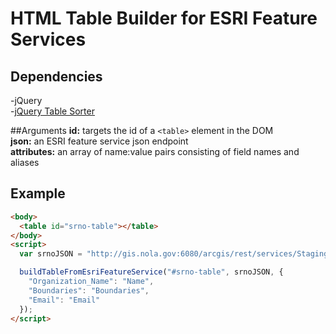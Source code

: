 HTML Table Builder for ESRI Feature Services
===========================================

## Dependencies
-jQuery  
-[jQuery Table Sorter](http://tablesorter.com/docs/)

##Arguments
**id:** targets the id of a ```<table>``` element in the DOM  
**json:** an ESRI feature service json endpoint  
**attributes:** an array of name:value pairs consisting of field names and aliases  

## Example
```html
<body>
  <table id="srno-table"></table>
</body>
<script>
  var srnoJSON = "http://gis.nola.gov:6080/arcgis/rest/services/Staging/SelfReportedN/MapServer/0/query?where=1%3D1&text=&objectIds=&time=&geometry=&geometryType=esriGeometryEnvelope&inSR=&spatialRel=esriSpatialRelIntersects&relationParam=&outFields=*&returnGeometry=true&maxAllowableOffset=&geometryPrecision=&outSR=&returnIdsOnly=false&returnCountOnly=false&orderByFields=&groupByFieldsForStatistics=&outStatistics=&returnZ=false&returnM=false&gdbVersion=&returnDistinctValues=false&f=pjson"

  buildTableFromEsriFeatureService("#srno-table", srnoJSON, {
    "Organization_Name": "Name",
    "Boundaries": "Boundaries",
    "Email": "Email"
  });
</script>
```
